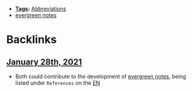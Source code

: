 - **[Tags](<Tags.md>):** [Abbreviations](<Abbreviations.md>)
- [evergreen notes](<evergreen notes.md>)

# Backlinks
## [January 28th, 2021](<January 28th, 2021.md>)
- Both could contribute to the development of [evergreen notes](<evergreen notes.md>), being listed under `References` on the [EN](<EN.md>)

